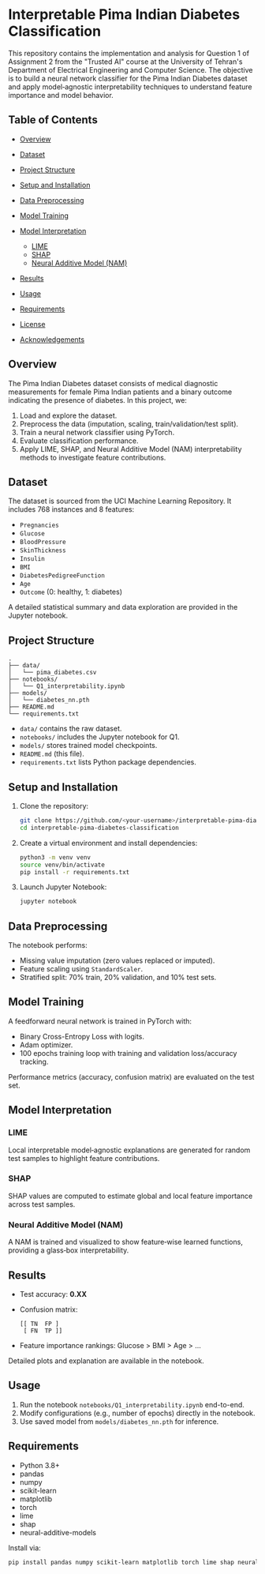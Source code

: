 # Interpretable Pima Indian Diabetes Classification

This repository contains the implementation and analysis for Question 1 of Assignment 2 from the "Trusted AI" course at the University of Tehran's Department of Electrical Engineering and Computer Science. The objective is to build a neural network classifier for the Pima Indian Diabetes dataset and apply model‑agnostic interpretability techniques to understand feature importance and model behavior.

## Table of Contents

* [Overview](#overview)
* [Dataset](#dataset)
* [Project Structure](#project-structure)
* [Setup and Installation](#setup-and-installation)
* [Data Preprocessing](#data-preprocessing)
* [Model Training](#model-training)
* [Model Interpretation](#model-interpretation)

  * [LIME](#lime)
  * [SHAP](#shap)
  * [Neural Additive Model (NAM)](#neural-additive-model-nam)
* [Results](#results)
* [Usage](#usage)
* [Requirements](#requirements)
* [License](#license)
* [Acknowledgements](#acknowledgements)

## Overview

The Pima Indian Diabetes dataset consists of medical diagnostic measurements for female Pima Indian patients and a binary outcome indicating the presence of diabetes. In this project, we:

1. Load and explore the dataset.
2. Preprocess the data (imputation, scaling, train/validation/test split).
3. Train a neural network classifier using PyTorch.
4. Evaluate classification performance.
5. Apply LIME, SHAP, and Neural Additive Model (NAM) interpretability methods to investigate feature contributions.

## Dataset

The dataset is sourced from the UCI Machine Learning Repository. It includes 768 instances and 8 features:

* `Pregnancies`
* `Glucose`
* `BloodPressure`
* `SkinThickness`
* `Insulin`
* `BMI`
* `DiabetesPedigreeFunction`
* `Age`
* `Outcome` (0: healthy, 1: diabetes)

A detailed statistical summary and data exploration are provided in the Jupyter notebook.

## Project Structure

```
.
├── data/
│   └── pima_diabetes.csv
├── notebooks/
│   └── Q1_interpretability.ipynb
├── models/
│   └── diabetes_nn.pth
├── README.md
└── requirements.txt
```

* `data/` contains the raw dataset.
* `notebooks/` includes the Jupyter notebook for Q1.
* `models/` stores trained model checkpoints.
* `README.md` (this file).
* `requirements.txt` lists Python package dependencies.

## Setup and Installation

1. Clone the repository:

   ```bash
   git clone https://github.com/<your-username>/interpretable-pima-diabetes-classification.git
   cd interpretable-pima-diabetes-classification
   ```

2. Create a virtual environment and install dependencies:

   ```bash
   python3 -m venv venv
   source venv/bin/activate
   pip install -r requirements.txt
   ```

3. Launch Jupyter Notebook:

   ```bash
   jupyter notebook
   ```

## Data Preprocessing

The notebook performs:

* Missing value imputation (zero values replaced or imputed).
* Feature scaling using `StandardScaler`.
* Stratified split: 70% train, 20% validation, and 10% test sets.

## Model Training

A feedforward neural network is trained in PyTorch with:

* Binary Cross-Entropy Loss with logits.
* Adam optimizer.
* 100 epochs training loop with training and validation loss/accuracy tracking.

Performance metrics (accuracy, confusion matrix) are evaluated on the test set.

## Model Interpretation

### LIME

Local interpretable model‑agnostic explanations are generated for random test samples to highlight feature contributions.

### SHAP

SHAP values are computed to estimate global and local feature importance across test samples.

### Neural Additive Model (NAM)

A NAM is trained and visualized to show feature‑wise learned functions, providing a glass‑box interpretability.

## Results

* Test accuracy: **0.XX**

* Confusion matrix:

  ```
  [[ TN  FP ]
   [ FN  TP ]]
  ```

* Feature importance rankings: Glucose > BMI > Age > ...

Detailed plots and explanation are available in the notebook.

## Usage

1. Run the notebook `notebooks/Q1_interpretability.ipynb` end-to-end.
2. Modify configurations (e.g., number of epochs) directly in the notebook.
3. Use saved model from `models/diabetes_nn.pth` for inference.

## Requirements

* Python 3.8+
* pandas
* numpy
* scikit-learn
* matplotlib
* torch
* lime
* shap
* neural-additive-models

Install via:

```bash
pip install pandas numpy scikit-learn matplotlib torch lime shap neural-additive-models
```
